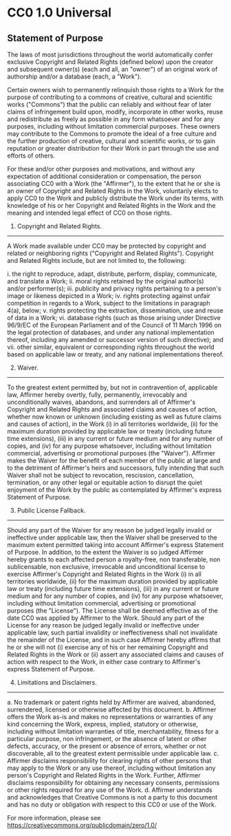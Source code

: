 # CC0 1.0 Universal

## Statement of Purpose

The laws of most jurisdictions throughout the world automatically confer exclusive Copyright and Related Rights (defined below) upon the
creator and subsequent owner(s) (each and all, an "owner") of an original work of authorship and/or a database (each, a "Work").

Certain owners wish to permanently relinquish those rights to a Work for the purpose of contributing to a commons of creative, cultural and
scientific works ("Commons") that the public can reliably and without fear of later claims of infringement build upon, modify, incorporate
in other works, reuse and redistribute as freely as possible in any form whatsoever and for any purposes, including without limitation
commercial purposes. These owners may contribute to the Commons to promote the ideal of a free culture and the further production of
creative, cultural and scientific works, or to gain reputation or greater distribution for their Work in part through the use and efforts of
others.

For these and/or other purposes and motivations, and without any expectation of additional consideration or compensation, the person
associating CC0 with a Work (the "Affirmer"), to the extent that he or she is an owner of Copyright and Related Rights in the Work,
voluntarily elects to apply CC0 to the Work and publicly distribute the Work under its terms, with knowledge of his or her Copyright and
Related Rights in the Work and the meaning and intended legal effect of CC0 on those rights.

1. Copyright and Related Rights.

---

A Work made available under CC0 may be protected by copyright and related or neighboring rights ("Copyright and Related Rights"). Copyright
and Related Rights include, but are not limited to, the following:

i. the right to reproduce, adapt, distribute, perform, display, communicate, and translate a Work; ii. moral rights retained by the original
author(s) and/or performer(s); iii. publicity and privacy rights pertaining to a person's image or likeness depicted in a Work; iv. rights
protecting against unfair competition in regards to a Work, subject to the limitations in paragraph 4(a), below; v. rights protecting the
extraction, dissemination, use and reuse of data in a Work; vi. database rights (such as those arising under Directive 96/9/EC of the
European Parliament and of the Council of 11 March 1996 on the legal protection of databases, and under any national implementation thereof,
including any amended or successor version of such directive); and vii. other similar, equivalent or corresponding rights throughout the
world based on applicable law or treaty, and any national implementations thereof.

2. Waiver.

---

To the greatest extent permitted by, but not in contravention of, applicable law, Affirmer hereby overtly, fully, permanently, irrevocably
and unconditionally waives, abandons, and surrenders all of Affirmer's Copyright and Related Rights and associated claims and causes of
action, whether now known or unknown (including existing as well as future claims and causes of action), in the Work (i) in all territories
worldwide, (ii) for the maximum duration provided by applicable law or treaty (including future time extensions), (iii) in any current or
future medium and for any number of copies, and (iv) for any purpose whatsoever, including without limitation commercial, advertising or
promotional purposes (the "Waiver"). Affirmer makes the Waiver for the benefit of each member of the public at large and to the detriment of
Affirmer's heirs and successors, fully intending that such Waiver shall not be subject to revocation, rescission, cancellation, termination,
or any other legal or equitable action to disrupt the quiet enjoyment of the Work by the public as contemplated by Affirmer's express
Statement of Purpose.

3. Public License Fallback.

---

Should any part of the Waiver for any reason be judged legally invalid or ineffective under applicable law, then the Waiver shall be
preserved to the maximum extent permitted taking into account Affirmer's express Statement of Purpose. In addition, to the extent the Waiver
is so judged Affirmer hereby grants to each affected person a royalty-free, non transferable, non sublicensable, non exclusive, irrevocable
and unconditional license to exercise Affirmer's Copyright and Related Rights in the Work (i) in all territories worldwide, (ii) for the
maximum duration provided by applicable law or treaty (including future time extensions), (iii) in any current or future medium and for any
number of copies, and (iv) for any purpose whatsoever, including without limitation commercial, advertising or promotional purposes (the
"License"). The License shall be deemed effective as of the date CC0 was applied by Affirmer to the Work. Should any part of the License for
any reason be judged legally invalid or ineffective under applicable law, such partial invalidity or ineffectiveness shall not invalidate
the remainder of the License, and in such case Affirmer hereby affirms that he or she will not (i) exercise any of his or her remaining
Copyright and Related Rights in the Work or (ii) assert any associated claims and causes of action with respect to the Work, in either case
contrary to Affirmer's express Statement of Purpose.

4. Limitations and Disclaimers.

---

a. No trademark or patent rights held by Affirmer are waived, abandoned, surrendered, licensed or otherwise affected by this document. b.
Affirmer offers the Work as-is and makes no representations or warranties of any kind concerning the Work, express, implied, statutory or
otherwise, including without limitation warranties of title, merchantability, fitness for a particular purpose, non infringement, or the
absence of latent or other defects, accuracy, or the present or absence of errors, whether or not discoverable, all to the greatest extent
permissible under applicable law. c. Affirmer disclaims responsibility for clearing rights of other persons that may apply to the Work or
any use thereof, including without limitation any person's Copyright and Related Rights in the Work. Further, Affirmer disclaims
responsibility for obtaining any necessary consents, permissions or other rights required for any use of the Work. d. Affirmer understands
and acknowledges that Creative Commons is not a party to this document and has no duty or obligation with respect to this CC0 or use of the
Work.

For more information, please see https://creativecommons.org/publicdomain/zero/1.0/
